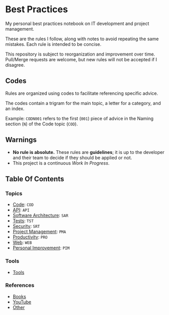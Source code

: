 # Best Practices

My personal best practices notebook on IT development and project management.

These are the rules I follow, along with notes to avoid repeating the same mistakes. Each rule is intended to be concise.

This repository is subject to reorganization and improvement over time. Pull/Merge requests are welcome, but new rules will not be accepted if I disagree.

## Codes

Rules are organized using codes to facilitate referencing specific advice.

The codes contain a trigram for the main topic, a letter for a category, and an index.

Example: `CODN001` refers to the first (`001`) piece of advice in the Naming section (`N`) of the Code topic (`COD`).

## Warnings

- __No rule is absolute.__ These rules are __guidelines__; it is up to the developer and their team to decide if they should
be applied or not.
- This project is a continuous _Work In Progress_.

## Table Of Contents

### Topics

- [Code](topics/code.md): `COD`
- [API](topics/api.md): `API`
- [Software Architecture](topics/software_architecture.md): `SAR`
- [Tests](topics/tests.md): `TST`
- [Security](topics/security.md): `SRT`
- [Project Management](topics/project_management.md): `PMA`
- [Productivity](topics/productivity.md): `PRO`
- [Web](topics/web.md): `WEB`
- [Personal Improvement](topics/personal_improvement.md): `PIM`

### Tools

- [Tools](tools/tools.md)

### References

- [Books](references/books.md)
- [YouTube](references/youtube.md)
- [Other](references/other.md)
